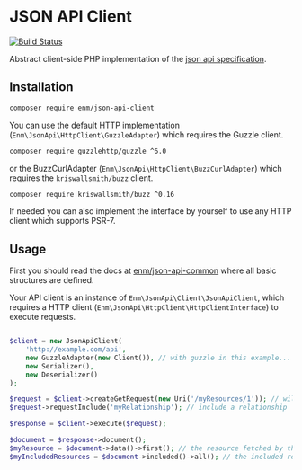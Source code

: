 JSON API Client
===============
[![Build Status](https://travis-ci.org/eosnewmedia/JSON-API-Client.svg?branch=master)](https://travis-ci.org/eosnewmedia/JSON-API-Client) 

Abstract client-side PHP implementation of the [json api specification](http://jsonapi.org/format/).

## Installation

```sh
composer require enm/json-api-client
```

You can use the default HTTP implementation (`Enm\JsonApi\HttpClient\GuzzleAdapter`) which requires the Guzzle client.

```sh
composer require guzzlehttp/guzzle ^6.0
```

or the BuzzCurlAdapter (`Enm\JsonApi\HttpClient\BuzzCurlAdapter`) which requires the `kriswallsmith/buzz` client.

```sh
composer require kriswallsmith/buzz ^0.16
```

If needed you can also implement the interface by yourself to use any HTTP client which supports PSR-7.

## Usage
First you should read the docs at [enm/json-api-common](https://eosnewmedia.github.io/JSON-API-Common/) where all basic structures are defined.

Your API client is an instance of `Enm\JsonApi\Client\JsonApiClient`, which requires a HTTP client (`Enm\JsonApi\HttpClient\HttpClientInterface`) to execute requests.

```php 

$client = new JsonApiClient(
    'http://example.com/api',
    new GuzzleAdapter(new Client()), // with guzzle in this example...
    new Serializer(),
    new Deserializer()
);

$request = $client->createGetRequest(new Uri('/myResources/1')); // will fetch the resource at http://example.com/api/myResources/1
$request->requestInclude('myRelationship'); // include a relationship

$response = $client->execute($request);

$document = $response->document();
$myResource = $document->data()->first(); // the resource fetched by this request
$myIncludedResources = $document->included()->all(); // the included resources fetched with the include parameter

```
